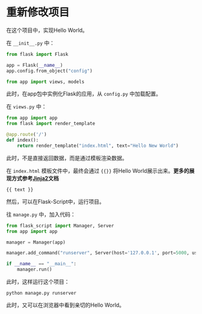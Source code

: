 <!-- 项目的说明 -->

# 重新修改项目

在这个项目中，实现Hello World。

在 `__init__.py` 中：

``` python
from flask import Flask

app = Flask(__name__)
app.config.from_object("config")

from app import views, models
```

此时，在app包中实例化Flask的应用，从 `config.py` 中加载配置。

在 `views.py` 中：

``` python
from app import app
from flask import render_template

@app.route('/')
def index():
    return render_template("index.html", text="Hello New World")
```

此时，不是直接返回数据，而是通过模板渲染数据。

在 `index.html` 模板文件中，最终会通过 `{{}}` 将Hello World展示出来。__更多的展现方式参考[Jinja2](https://palletsprojects.com/p/jinja/)文档__

``` jinja
{{ text }}
```

然后，可以在Flask-Script中，运行项目。

往 `manage.py` 中，加入代码：

``` python
from flask_script import Manager, Server
from app import app

manager = Manager(app)

manager.add_command("runserver", Server(host='127.0.0.1', port=5000, use_debugger=True))

if __name__ == "__main__":
    manager.run()
```

此时，这样运行这个项目：

``` shell
python manage.py runserver
```

此时，又可以在浏览器中看到亲切的Hello World。
